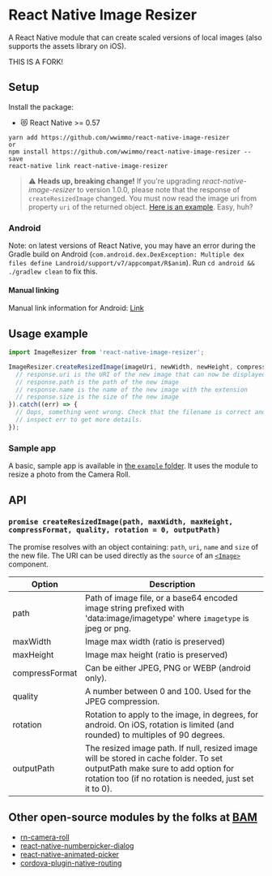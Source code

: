# React Native Image Resizer

A React Native module that can create scaled versions of local images (also supports the assets library on iOS).

THIS IS A FORK!

## Setup

Install the package:

* 😻 React Native >= 0.57
```
yarn add https://github.com/wwimmo/react-native-image-resizer
or 
npm install https://github.com/wwimmo/react-native-image-resizer --save
react-native link react-native-image-resizer
```

> ⚠️ **Heads up, breaking change!** If you're upgrading *react-native-image-resizer* to version 1.0.0, please note that the response of `createResizedImage` changed. You must now read the image uri from property `uri` of the returned object. [Here is an example](https://github.com/bamlab/react-native-image-resizer/commit/15ea06d7651faf316b946170427efa90ea48dc4e). Easy, huh?


### Android

Note: on latest versions of React Native, you may have an error during the Gradle build on Android (`com.android.dex.DexException: Multiple dex files define Landroid/support/v7/appcompat/R$anim`). Run `cd android && ./gradlew clean` to fix this.

#### Manual linking
Manual link information for Android: [Link](docs/android_manual_config.md)

## Usage example

```javascript
import ImageResizer from 'react-native-image-resizer';

ImageResizer.createResizedImage(imageUri, newWidth, newHeight, compressFormat, quality, rotation, outputPath).then((response) => {
  // response.uri is the URI of the new image that can now be displayed, uploaded...
  // response.path is the path of the new image
  // response.name is the name of the new image with the extension
  // response.size is the size of the new image
}).catch((err) => {
  // Oops, something went wrong. Check that the filename is correct and
  // inspect err to get more details.
});
```

### Sample app

A basic, sample app is available in [the `example` folder](https://github.com/bamlab/react-native-image-resizer/tree/master/example). It uses the module to resize a photo from the Camera Roll.

## API

### `promise createResizedImage(path, maxWidth, maxHeight, compressFormat, quality, rotation = 0, outputPath)`

The promise resolves with an object containing: `path`, `uri`, `name` and `size` of the new file. The URI can be used directly as the `source` of an [`<Image>`](https://facebook.github.io/react-native/docs/image.html) component.

| Option         | Description                                                                                                                                                                             |
| -------------- | --------------------------------------------------------------------------------------------------------------------------------------------------------------------------------------- |
| path           | Path of image file, or a base64 encoded image string prefixed with 'data:image/imagetype' where `imagetype` is jpeg or png.                                                             |
| maxWidth       | Image max width (ratio is preserved)                                                                                                                                                    |
| maxHeight      | Image max height (ratio is preserved)                                                                                                                                                   |
| compressFormat | Can be either JPEG, PNG or WEBP (android only).                                                                                                                                         |
| quality        | A number between 0 and 100. Used for the JPEG compression.                                                                                                                              |
| rotation       | Rotation to apply to the image, in degrees, for android. On iOS, rotation is limited (and rounded) to multiples of 90 degrees.                                                          |
| outputPath     | The resized image path. If null, resized image will be stored in cache folder. To set outputPath make sure to add option for rotation too (if no rotation is needed, just set it to 0). |

## Other open-source modules by the folks at [BAM](http://github.com/bamlab)

 * [rn-camera-roll](https://github.com/bamlab/rn-camera-roll)
 * [react-native-numberpicker-dialog](https://github.com/bamlab/react-native-numberpicker-dialog)
 * [react-native-animated-picker](https://github.com/bamlab/react-native-animated-picker)
 * [cordova-plugin-native-routing](https://github.com/bamlab/cordova-plugin-native-routing)

